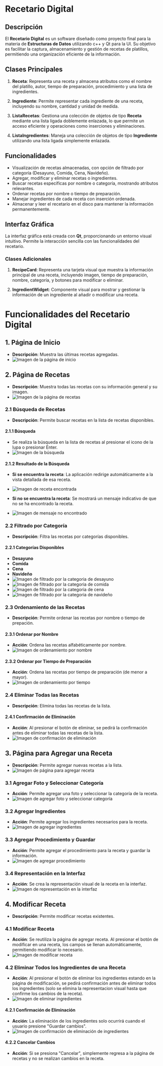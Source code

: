 # Recetario Digital

## Descripción
El **Recetario Digital** es un software diseñado como proyecto final para la materia de **Estructuras de Datos** utilizando c++ y Qt para la UI. Su objetivo es facilitar la captura, almacenamiento y gestión de recetas de platillos, permitiendo una organización eficiente de la información.

## Clases Principales
1. **Receta**: Representa una receta y almacena atributos como el nombre del platillo, autor, tiempo de preparación, procedimiento y una lista de ingredientes.
   
2. **Ingrediente**: Permite representar cada ingrediente de una receta, incluyendo su nombre, cantidad y unidad de medida.
   
3. **ListaRecetas**: Gestiona una colección de objetos de tipo **Receta** mediante una lista ligada doblemente enlazada, lo que permite un acceso eficiente y operaciones como inserciones y eliminaciones.
   
4. **ListaIngredientes**: Maneja una colección de objetos de tipo **Ingrediente** utilizando una lista ligada simplemente enlazada.

## Funcionalidades
- Visualización de recetas almacenadas, con opción de filtrado por categoría (Desayuno, Comida, Cena, Navideño).
- Agregar, modificar y eliminar recetas o ingredientes.
- Buscar recetas específicas por nombre o categoría, mostrando atributos relevantes.
- Ordenar recetas por nombre o tiempo de preparación.
- Manejar ingredientes de cada receta con inserción ordenada.
- Almacenar y leer el recetario en el disco para mantener la información permanentemente.

## Interfaz Gráfica
La interfaz gráfica está creada con **Qt**, proporcionando un entorno visual intuitivo. Permite la interacción sencilla con las funcionalidades del recetario.

### Clases Adicionales
1. **RecipeCard**: Representa una tarjeta visual que muestra la información principal de una receta, incluyendo imagen, tiempo de preparación, nombre, categoría, y botones para modificar o eliminar.
   
2. **IngredientWidget**: Componente visual para mostrar y gestionar la información de un ingrediente al añadir o modificar una receta.


# Funcionalidades del Recetario Digital

## 1. Página de Inicio
- **Descripción**: Muestra las últimas recetas agregadas.
- ![Imagen de la página de inicio](https://drive.google.com/file/d/1BLFDJrBHide_KlGGlo92B2Udq9tLd1as/view?usp=drive_link)

## 2. Página de Recetas
- **Descripción**: Muestra todas las recetas con su información general y su imagen.
- ![Imagen de la página de recetas](https://drive.google.com/file/d/1n-qlMeqMjOzwjNHjmFFed5Hi5RVc8AUT/view?usp=drive_link)

### 2.1 Búsqueda de Recetas
- **Descripción**: Permite buscar recetas en la lista de recetas disponibles.

#### 2.1.1 Búsqueda
- Se realiza la búsqueda en la lista de recetas al presionar el icono de la lupa o presionar Enter.
- ![Imagen de la búsqueda](https://drive.google.com/file/d/1n-qlMeqMjOzwjNHjmFFed5Hi5RVc8AUT/view?usp=drive_link)

#### 2.1.2 Resultado de la Búsqueda
- **Si se encuentra la receta**: La aplicación redirige automáticamente a la vista detallada de esa receta.
- ![Imagen de receta encontrada](https://drive.google.com/file/d/1WQtYGxgjs7kez5WD5hplGdT-iAIl7cEH/view?usp=drive_link)

- **Si no se encuentra la receta**: Se mostrará un mensaje indicativo de que no se ha encontrado la receta.
- ![Imagen de mensaje no encontrado](https://drive.google.com/file/d/1On9O_g9etTmIn82KKX67opJny1s1bKpk/view?usp=drive_link)

### 2.2 Filtrado por Categoría
- **Descripción**: Filtra las recetas por categorías disponibles.

#### 2.2.1 Categorías Disponibles
- **Desayuno**
- **Comida**
- **Cena**
- **Navideño**
- ![Imagen de filtrado por la categoria de desayuno](https://drive.google.com/file/d/1Uc4A9zEUrzV26Q5Obx7ey-C-skziwBMn/view?usp=drive_link)
- ![Imagen de filtrado por la categoria de comida](https://drive.google.com/file/d/1ogzsM3Fzgm7flAGCpzTD0eqjBNnMjA-x/view?usp=drive_link)
- ![Imagen de filtrado por la categoria de cena](https://drive.google.com/file/d/1hbccGuF9luWV2VoLdqtdqADCIYKJHD5S/view?usp=drive_link)
- ![Imagen de filtrado por la categoria de navideño](https://drive.google.com/file/d/1RfKphFWRMOuUTht8LViyca5a_LhyNa5S/view?usp=drive_link)

### 2.3 Ordenamiento de las Recetas
- **Descripción**: Permite ordenar las recetas por nombre o tiempo de prepación.

#### 2.3.1 Ordenar por Nombre
- **Acción**: Ordena las recetas alfabéticamente por nombre.
- ![Imagen de ordenamiento por nombre](https://drive.google.com/file/d/12UgL2-SC656Kz2QqDjOXZsHgFu_C9DHU/view?usp=drive_link)

#### 2.3.2 Ordenar por Tiempo de Preparación
- **Acción**: Ordena las recetas por tiempo de preparación (de menor a mayor).
- ![Imagen de ordenamiento por tiempo](https://drive.google.com/file/d/1DRyxjBolU1HJ0hRZpU5eKv0QugIwJTAK/view?usp=drive_link)

### 2.4 Eliminar Todas las Recetas
- **Descripción**: Elimina todas las recetas de la lista.

#### 2.4.1 Confirmación de Eliminación
- **Acción**: Al presionar el botón de eliminar, se pedirá la confirmación antes de eliminar todas las recetas de la lista.
- ![Imagen de confirmación de eliminación](https://drive.google.com/file/d/16GKHlBb_A5NSJFbtgYrXjZnAV9jwxWXJ/view?usp=drive_link)

## 3. Página para Agregar una Receta
- **Descripción**: Permite agregar nuevas recetas a la lista.
- ![Imagen de página para agregar receta](https://drive.google.com/file/d/14VaRLLAjIPt0GQ_fv4j2ORxqEkut-Zoi/view?usp=drive_link)

### 3.1 Agregar Foto y Seleccionar Categoría
- **Acción**: Permite agregar una foto y seleccionar la categoría de la receta.
- ![Imagen de agregar foto y seleccionar categoría](https://drive.google.com/file/d/1l3nhhfe_YEpdmIvXKmzgKyTJlutkCgn7/view?usp=drive_link)

### 3.2 Agregar Ingredientes
- **Acción**: Permite agregar los ingredientes necesarios para la receta.
- ![Imagen de agregar ingredientes](https://drive.google.com/file/d/1-eFYbMIt-PXo0kOvhubEgWUHkb7uYpg4/view?usp=drive_link)

### 3.3 Agregar Procedimiento y Guardar
- **Acción**: Permite agregar el procedimiento para la receta y guardar la información.
- ![Imagen de agregar procedimiento](https://drive.google.com/file/d/19jX-lAxoVz_IzCGgdQ0XxcmWF-Mk6pnv/view?usp=drive_link)

### 3.4 Representación en la Interfaz
- **Acción**: Se crea la representación visual de la receta en la interfaz.
- ![Imagen de representación en la interfaz](https://drive.google.com/file/d/1rjQii71oUK5W82vNN1I5DoVuLvGtZkAD/view?usp=drive_link)

## 4. Modificar Receta
- **Descripción**: Permite modificar recetas existentes.

### 4.1 Modificar Receta
- **Acción**: Se reutiliza la página de agregar receta. Al presionar el botón de modificar en una receta, los campos se llenan automáticamente, permitiendo modificar lo necesario.
- ![Imagen de modificar receta](https://drive.google.com/file/d/1G9u9ReaVEemltOzZmnquEdDYlceh02XI/view?usp=drive_link)

### 4.2 Eliminar Todos los Ingredientes de una Receta
- **Acción**: Al presionar el botón de eliminar los ingredientes estando en la página de modificación, se pedirá confirmación antes de eliminar todos los ingredientes (solo se elimina la representacion visual hasta que confirme los cambios de la receta).
- ![Imagen de eliminar ingredientes](https://drive.google.com/file/d/1EBSAFp90oWqMrCz0dS_vYN75nA-dVhmZ/view?usp=drive_link)

#### 4.2.1 Confirmación de Eliminación
- **Acción**: La eliminación de los ingredientes solo ocurrirá cuando el usuario presione "Guardar cambios".
- ![Imagen de confirmación de eliminación de ingredientes](https://drive.google.com/file/d/14ZMiFR8zJzENoER4UYNc_z2_di4oZqMo/view?usp=drive_link)

#### 4.2.2 Cancelar Cambios
- **Acción**: Si se presiona "Cancelar", simplemente regresa a la página de recetas y no se realizan cambios en la receta.



